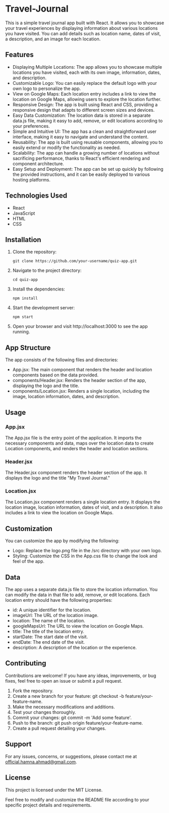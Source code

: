 # Travel-Journal
This is a simple travel journal app built with React. It allows you to showcase your travel experiences by displaying information about various locations you have visited. You can add details such as location name, dates of visit, a description, and an image for each location.

## Features
- Displaying Multiple Locations: The app allows you to showcase multiple locations you have visited, each with its own image, information, dates, and description.
- Customizable Logo: You can easily replace the default logo with your own logo to personalize the app.
- View on Google Maps: Each location entry includes a link to view the location on Google Maps, allowing users to explore the location further.
- Responsive Design: The app is built using React and CSS, providing a responsive design that adapts to different screen sizes and devices.
- Easy Data Customization: The location data is stored in a separate data.js file, making it easy to add, remove, or edit locations according to your preferences.
- Simple and Intuitive UI: The app has a clean and straightforward user interface, making it easy to navigate and understand the content.
- Reusability: The app is built using reusable components, allowing you to easily extend or modify the functionality as needed.
- Scalability: The app can handle a growing number of locations without sacrificing performance, thanks to React's efficient rendering and component architecture.
- Easy Setup and Deployment: The app can be set up quickly by following the provided instructions, and it can be easily deployed to various hosting platforms.

## Technologies Used

- React
- JavaScript
- HTML
- CSS

## Installation

1. Clone the repository:

   ```
   git clone https://github.com/your-username/quiz-app.git
2. Navigate to the project directory:

   ```
   cd quiz-app
3. Install the dependencies:

   ```
   npm install
4. Start the development server:

   ```
   npm start
5. Open your browser and visit http://localhost:3000 to see the app running.

## App Structure
The app consists of the following files and directories:

- App.jsx: The main component that renders the header and location components based on the data provided.
- components/Header.jsx: Renders the header section of the app, displaying the logo and the title.
- components/Location.jsx: Renders a single location, including the image, location information, dates, and description.

## Usage
### App.jsx
The App.jsx file is the entry point of the application. It imports the necessary components and data, maps over the location data to create Location components, and renders the header and location sections.

### Header.jsx
The Header.jsx component renders the header section of the app. It displays the logo and the title "My Travel Journal."

### Location.jsx
The Location.jsx component renders a single location entry. It displays the location image, location information, dates of visit, and a description. It also includes a link to view the location on Google Maps.

## Customization
You can customize the app by modifying the following:

- Logo: Replace the logo.png file in the /src directory with your own logo.
- Styling: Customize the CSS in the App.css file to change the look and feel of the app.

## Data
The app uses a separate data.js file to store the location information. You can modify the data in that file to add, remove, or edit locations. Each location entry should have the following properties:

- id: A unique identifier for the location.
- imageUrl: The URL of the location image.
- location: The name of the location.
- googleMapsUrl: The URL to view the location on Google Maps.
- title: The title of the location entry.
- startDate: The start date of the visit.
- endDate: The end date of the visit.
- description: A description of the location or the experience.

## Contributing
Contributions are welcome! If you have any ideas, improvements, or bug fixes, feel free to open an issue or submit a pull request.

1. Fork the repository.
2. Create a new branch for your feature: git checkout -b feature/your-feature-name.
3. Make the necessary modifications and additions.
4. Test your changes thoroughly.
5. Commit your changes: git commit -m 'Add some feature'.
6. Push to the branch: git push origin feature/your-feature-name.
7. Create a pull request detailing your changes.

## Support
For any issues, concerns, or suggestions, please contact me at official.hamna.ahmad@gmail.com.

## License 
This project is licensed under the MIT License.

Feel free to modify and customize the README file according to your specific project details and requirements.
